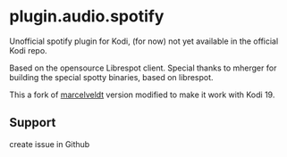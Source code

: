 # plugin.audio.spotify
Unofficial spotify plugin for Kodi, (for now) not yet available in the official Kodi repo.

Based on the opensource Librespot client. Special thanks to mherger for building the special spotty binaries, based on librespot.

This a fork of [marcelveldt](https://github.com/marcelveldt) version modified to make it work with Kodi 19.

## Support
create issue in Github
